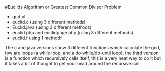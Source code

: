 #Euclids Algorithm or Greatest Common Divisor Problem

- gcd.pl 
- euclid.c (using 3 different methods)
- Euclid.java (using 3 different methods)
- euclid.php and euclidpage.php (using 3 different methods)
- euclid.f using 1 methodf 

The c and java versions show 3 different functions which calculate the gcd, tow are loops (a while loop, and a do-while/do-until loop), the third version is a function which recursively calls itself, this is a very neat way to do it but it takes a bit of thought to get your head around the recursive call.
